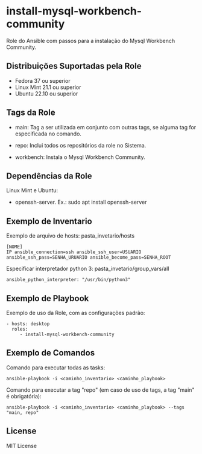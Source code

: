 install-mysql-workbench-community
=========

Role do Ansible com passos para a instalação do Mysql Workbench Community.

Distribuições Suportadas pela Role
------------

- Fedora 37 ou superior
- Linux Mint 21.1 ou superior
- Ubuntu 22.10 ou superior


Tags da Role 
--------------

- main: Tag a ser utilizada em conjunto com outras tags, se alguma tag for especificada no comando.
  
- repo: Inclui todos os repositórios da role no Sistema.
- workbench: Instala o Mysql Workbench Community.


Dependências da Role 
--------------

Linux Mint e Ubuntu:

- openssh-server. Ex.: sudo apt install openssh-server


Exemplo de Inventario
----------------

Exemplo de arquivo de hosts: pasta_invetario/hosts

    [NOME]
    IP ansible_connection=ssh ansible_ssh_user=USUARIO ansible_ssh_pass=SENHA_URUARIO ansible_become_pass=SENHA_ROOT


Especificar interpretador python 3: pasta_invetario/group_vars/all

    ansible_python_interpreter: "/usr/bin/python3"


Exemplo de Playbook
----------------

Exemplo de uso da Role, com as configurações padrão:

    - hosts: desktop
      roles:
         - install-mysql-workbench-community


Exemplo de Comandos
----------------

Comando para executar todas as tasks:

    ansible-playbook -i <caminho_inventario> <caminho_playbook>

Comando para executar a tag "repo" (em caso de uso de tags, a tag "main" é obrigatória):

    ansible-playbook -i <caminho_inventario> <caminho_playbook> --tags "main, repo"


License
-------

MIT License